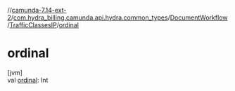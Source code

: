 //[camunda-7.14-ext-2](../../../../index.md)/[com.hydra_billing.camunda.api.hydra.common_types](../../index.md)/[DocumentWorkflow](../index.md)/[TrafficClassesIP](index.md)/[ordinal](ordinal.md)

# ordinal

[jvm]\
val [ordinal](ordinal.md): Int
